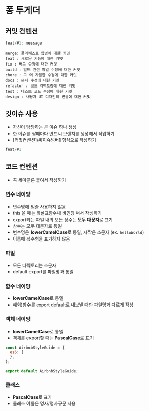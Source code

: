 # 퐁 투게더

## 커밋 컨벤션

```jsx
feat/#1: message
```

```
merge: 풀리퀘스트 합병에 대한 커밋
feat : 새로운 기능에 대한 커밋
fix : 버그 수정에 대한 커밋
build : 빌드 관련 파일 수정에 대한 커밋
chore : 그 외 자잘한 수정에 대한 커밋
docs : 문서 수정에 대한 커밋
refactor : 코드 리팩토링에 대한 커밋
test : 테스트 코드 수정에 대한 커밋
design : 사용자 UI 디자인의 변경에 대한 커밋
```

## 깃이슈 사용

- 자신이 담당하는 큰 이슈 하나 생성
- 한 이슈를 팔때마다 반드시 브랜치를 생성해서 작업하기
- [커밋컨벤션]/#[이슈넘버] 형식으로 작성하기
```jsx
feat/#1
```

## 코드 컨벤션

- 꼭 세미콜론 붙여서 작성하기

### 변수 네이밍

- 변수명에 밑줄 사용하지 않음
- this 쓸 때는 화살표함수나 바인딩 써서 작성하기
- export되는 파일 내의 모든 상수는 **모두 대문자**로 표기
- 상수는 모두 대문자로 통일
- 변수명은 **lowerCamelCase**로 통일, 시작은 소문자 (ex. `helloWorld`)
- 이름에 복수형을 표기하지 않음

### 파일

- 모든 디렉토리는 소문자
- default export를 파일명과 통일

### 함수 네이밍

- **lowerCamelCase**로 통일
- 예외)함수를 export default로 내보낼 때만 파일명과 다르게 작성

### 객체 네이밍

- **lowerCamelCase**로 통일
- 객체를 export할 때는 **PascalCase**로 표기

```jsx
const AirbnbStyleGuide = {
  es6: {
  },
};

export default AirbnbStyleGuide;
```

### 클래스

- **PascalCase**로 표기
- 클래스 이름은 명사/명사구문 사용

